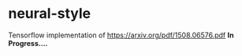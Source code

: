 # neural-style
Tensorflow implementation of https://arxiv.org/pdf/1508.06576.pdf
**In Progress....**
